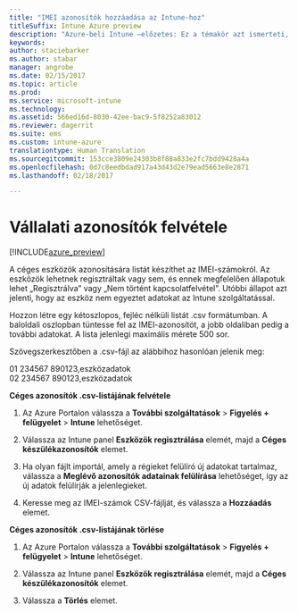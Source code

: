 ```yaml
---
title: "IMEI azonosítók hozzáadása az Intune-hoz"
titleSuffix: Intune Azure preview
description: "Azure-beli Intune –előzetes: Ez a témakör azt ismerteti, hogyan lehet céges azonosítókat (IMEI-számokat) felvenni a Microsoft Intune-ba. "
keywords: 
author: staciebarker
ms.author: stabar
manager: angrobe
ms.date: 02/15/2017
ms.topic: article
ms.prod: 
ms.service: microsoft-intune
ms.technology: 
ms.assetid: 566ed16d-8030-42ee-bac9-5f8252a83012
ms.reviewer: dagerrit
ms.suite: ems
ms.custom: intune-azure
translationtype: Human Translation
ms.sourcegitcommit: 153cce3809e24303b8f88a833e2fc7bdd9428a4a
ms.openlocfilehash: 0d7c8eedbdad917a43d43d2e79ead5663e8e2871
ms.lasthandoff: 02/18/2017

---
```


# <a name="add-corporate-identifiers"></a>Vállalati azonosítók felvétele

[!INCLUDE[azure_preview](../includes/azure_preview.md)]

A céges eszközök azonosítására listát készíthet az IMEI-számokról. Az eszközök lehetnek regisztráltak vagy sem, és ennek megfelelően állapotuk lehet „Regisztrálva” vagy „Nem történt kapcsolatfelvétel”. Utóbbi állapot azt jelenti, hogy az eszköz nem egyeztet adatokat az Intune szolgáltatással.

Hozzon létre egy kétoszlopos, fejléc nélküli listát .csv formátumban. A baloldali oszlopban tüntesse fel az IMEI-azonosítót, a jobb oldaliban pedig a további adatokat. A lista jelenlegi maximális mérete 500 sor.

Szövegszerkesztőben a .csv-fájl az alábbihoz hasonlóan jelenik meg:

01 234567 890123,eszközadatok</br>
02 234567 890123,eszközadatok

**Céges azonosítók .csv-listájának felvétele**

1. Az Azure Portalon válassza a **További szolgáltatások** > **Figyelés + felügyelet** > **Intune** lehetőséget.

2. Válassza az Intune panel **Eszközök regisztrálása** elemét, majd a **Céges készülékazonosítók** elemet.

3. Ha olyan fájlt importál, amely a régieket felülíró új adatokat tartalmaz, válassza a **Meglévő azonosítók adatainak felülírása** lehetőséget, így az új adatok felülírják a jelenlegieket.

4. Keresse meg az IMEI-számok CSV-fájlját, és válassza a **Hozzáadás** elemet.

**Céges azonosítók .csv-listájának törlése**

1. Az Azure Portalon válassza a **További szolgáltatások** > **Figyelés + felügyelet** > **Intune** lehetőséget.

2. Válassza az Intune panel **Eszközök regisztrálása** elemét, majd a **Céges készülékazonosítók** elemet.

3. Válassza a **Törlés** elemet.

